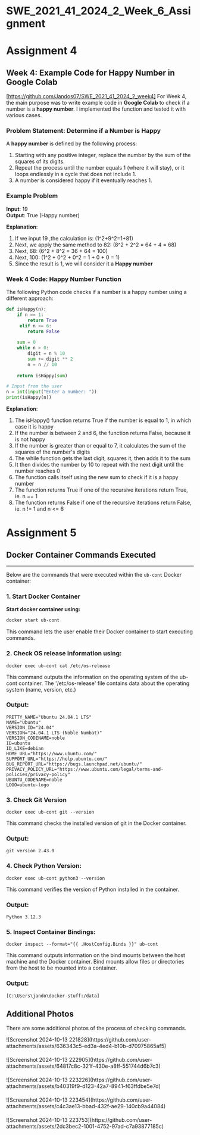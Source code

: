 # SWE_2021_41_2024_2_Week_6_Assignment


# Assignment 4


## Week 4: Example Code for Happy Number in Google Colab
[https://github.com/Jandos07/SWE_2021_41_2024_2_week4]
For Week 4, the main purpose was to write example code in **Google Colab** to check if a number is a **happy number**. I implemented the function and tested it with various cases.


### Problem Statement: Determine if a Number is Happy
A **happy number** is defined by the following process:
1. Starting with any positive integer, replace the number by the sum of the squares of its digits.
2. Repeat the process until the number equals 1 (where it will stay), or it loops endlessly in a cycle that does not include 1.
3. A number is considered happy if it eventually reaches 1.

### Example Problem
**Input**: 19  
**Output**: True (Happy number)

**Explanation**:
1. If we input 19 ,the calculation is: (1^2+9^2=1+81\)
2. Next, we apply the same method to 82:   (8^2 + 2^2 = 64 + 4 = 68\)
3. Next, 68: (6^2 + 8^2 = 36 + 64 = 100\)
4. Next, 100: (1^2 + 0^2 + 0^2 = 1 + 0 + 0 = 1\)
5. Since the result is 1, we will consider it a **Happy number**

### Week 4 Code: Happy Number Function
The following Python code checks if a number is a happy number using a different approach:

```python
def isHappy(n):
    if n == 1:
        return True
     elif n <= 6:
        return False
    
    sum = 0
    while n > 0:
        digit = n % 10
        sum += digit ** 2
        n = n // 10
        
    return isHappy(sum)

# Input from the user
n = int(input("Enter a number: "))
print(isHappy(n))
```
**Explanation**:
1. The isHappy() function returns True if the number is equal to 1, in which case it is happy
2. If the number is between 2 and 6, the function returns False, because it is not happy
3. If the number is greater than or equal to 7, it calculates the sum of the squares of the number's digits
4. The while function gets the last digit, squares it, then adds it to the sum
5. It then divides the number by 10 to repeat with the next digit until the number reaches 0
6. The function calls itself using the new sum to check if it is a happy number
7. The function returns True if one of the recursive iterations return True, ie. n == 1
8. The function returns False if one of the recursive iterations return False, ie. n != 1 and n <= 6

# Assignment 5
## Docker Container Commands Executed
---
Below are the commands that were executed within the `ub-cont` Docker container:

### 1. Start Docker Container
**Start docker container using:**
```bash
docker start ub-cont
```
This command lets the user enable their Docker container to start executing commands.
### 2. Check OS release information using:
```
docker exec ub-cont cat /etc/os-release
```
This command outputs the information on the operating system of the ub-cont container. The '/etc/os-release' file contains data about the operating system (name, version, etc.)

### Output:
```
PRETTY_NAME="Ubuntu 24.04.1 LTS"
NAME="Ubuntu"
VERSION_ID="24.04"
VERSION="24.04.1 LTS (Noble Numbat)"
VERSION_CODENAME=noble
ID=ubuntu
ID_LIKE=debian
HOME_URL="https://www.ubuntu.com/"
SUPPORT_URL="https://help.ubuntu.com/"
BUG_REPORT_URL="https://bugs.launchpad.net/ubuntu/"
PRIVACY_POLICY_URL="https://www.ubuntu.com/legal/terms-and-policies/privacy-policy"
UBUNTU_CODENAME=noble
LOGO=ubuntu-logo
```


### 3. Check Git Version
```
docker exec ub-cont git --version
```
This command checks the installed version of git in the Docker container.
### Output:
```
git version 2.43.0
```

### 4. Check Python Version:
```
docker exec ub-cont python3 --version
```
This command verifies the version of Python installed in the container.
### Output:
```
Python 3.12.3
```
### 5. Inspect Container Bindings:
```
docker inspect --format="{{ .HostConfig.Binds }}" ub-cont
```
This command outputs information on the bind mounts between the host machine and the Docker container. Bind mounts allow files or directories from the host to be mounted into a container.
### Output:
```
[C:\Users\jando\docker-stuff:/data]
```
## Additional Photos
There are some additional photos of the process of checking commands.
<div style="margin-bottom: 20px;">
    ![Screenshot 2024-10-13 221828](https://github.com/user-attachments/assets/636343c5-ed3a-4ed4-b10b-d70975865af5)
</div>
<div style="margin-bottom: 20px;">
    ![Screenshot 2024-10-13 222905](https://github.com/user-attachments/assets/64817c8c-321f-430e-a8ff-551744d6b7c3)
</div>
<div style="margin-bottom: 20px;">
    ![Screenshot 2024-10-13 223226](https://github.com/user-attachments/assets/b40319f9-d123-42a7-8941-f63ffdbe5e7d)
</div>
<div style="margin-bottom: 20px;">
    ![Screenshot 2024-10-13 223454](https://github.com/user-attachments/assets/c4c3ae13-bbad-432f-ae29-140cb9a44084)
</div>
<div style="margin-bottom: 20px;">
    ![Screenshot 2024-10-13 223753](https://github.com/user-attachments/assets/2dc3bec2-1001-4752-97ad-c7a93877185c)
</div>

